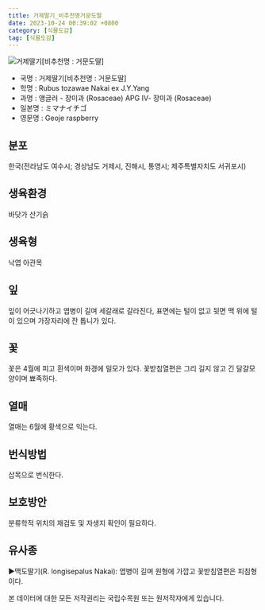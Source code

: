 ```yaml
---
title: 거제딸기_비추천명거문도딸
date: 2023-10-24 00:39:02 +0800
category: [식물도감]
tag: [식물도감]
---
```




![거제딸기[비추천명 : 거문도딸]](/fileUpload/plants/basic/Rosaceae/Rubus/10686/2_th2.JPG)
- 국명 : 거제딸기[비추천명 : 거문도딸]
- 학명 : Rubus tozawae Nakai ex J.Y.Yang
- 과명 : 앵글러 - 장미과 (Rosaceae) APG Ⅳ- 장미과 (Rosaceae)
- 일본명 : ミマナイチゴ
- 영문명 : Geoje raspberry


## 분포
한국(전라남도 여수시; 경상남도 거제시, 진해시, 통영시; 제주특별자치도 서귀포시) 
## 생육환경
바닷가 산기슭
## 생육형
낙엽 아관목
## 잎
잎이 어긋나기하고 엽병이 길며 세갈래로 갈라진다, 표면에는 털이 없고 뒷면 맥 위에 털이 있으며 가장자리에 잔 톱니가 있다.
## 꽃
꽃은 4월에 피고 흰색이며 화경에 밀모가 있다. 꽃받침열편은 그리 길지 않고 긴 달걀모양이며 뾰족하다.
## 열매
열매는 6월에 황색으로 익는다.
## 번식방법
삽목으로 번식한다.
## 보호방안
분류학적 위치의 재검토 및 자생지 확인이 필요하다.
## 유사종
▶맥도딸기(R. longisepalus Nakai): 엽병이 길며 원형에 가깝고 꽃받침열편은 피침형이다.






본 데이터에 대한 모든 저작권리는 국립수목원 또는 원저작자에게 있습니다.
